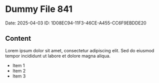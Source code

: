 # Dummy File 841

Date: 2025-04-03
ID: 1D08EC94-11F3-46CE-A455-CC6F9EBDDE20

## Content

Lorem ipsum dolor sit amet, consectetur adipiscing elit.
Sed do eiusmod tempor incididunt ut labore et dolore magna aliqua.

* Item 1
* Item 2
* Item 3
